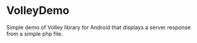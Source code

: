 # VolleyDemo
Simple demo of Volley library for Android that displays a server response from a simple php file.


